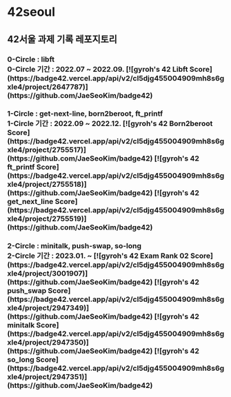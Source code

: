 # 42seoul
<h2>42서울 과제 기록 레포지토리<br>

<h3>0-Circle : libft<br>
0-Circle 기간 : 2022.07 ~ 2022.09.
[![gyroh's 42 Libft Score](https://badge42.vercel.app/api/v2/cl5djg455004909mh8s6gxle4/project/2647787)](https://github.com/JaeSeoKim/badge42)
  
<h3>1-Circle : get-next-line, born2beroot, ft_printf<br>
1-Circle 기간 : 2022.09 ~ 2022.12.
[![gyroh's 42 Born2beroot Score](https://badge42.vercel.app/api/v2/cl5djg455004909mh8s6gxle4/project/2755517)](https://github.com/JaeSeoKim/badge42)
[![gyroh's 42 ft_printf Score](https://badge42.vercel.app/api/v2/cl5djg455004909mh8s6gxle4/project/2755518)](https://github.com/JaeSeoKim/badge42)
[![gyroh's 42 get_next_line Score](https://badge42.vercel.app/api/v2/cl5djg455004909mh8s6gxle4/project/2755519)](https://github.com/JaeSeoKim/badge42)

  
<h3>2-Circle : minitalk, push-swap, so-long<br>
2-Circle 기간 : 2023.01. ~
[![gyroh's 42 Exam Rank 02 Score](https://badge42.vercel.app/api/v2/cl5djg455004909mh8s6gxle4/project/3001907)](https://github.com/JaeSeoKim/badge42)
[![gyroh's 42 push_swap Score](https://badge42.vercel.app/api/v2/cl5djg455004909mh8s6gxle4/project/2947349)](https://github.com/JaeSeoKim/badge42)
[![gyroh's 42 minitalk Score](https://badge42.vercel.app/api/v2/cl5djg455004909mh8s6gxle4/project/2947350)](https://github.com/JaeSeoKim/badge42)
[![gyroh's 42 so_long Score](https://badge42.vercel.app/api/v2/cl5djg455004909mh8s6gxle4/project/2947351)](https://github.com/JaeSeoKim/badge42)

